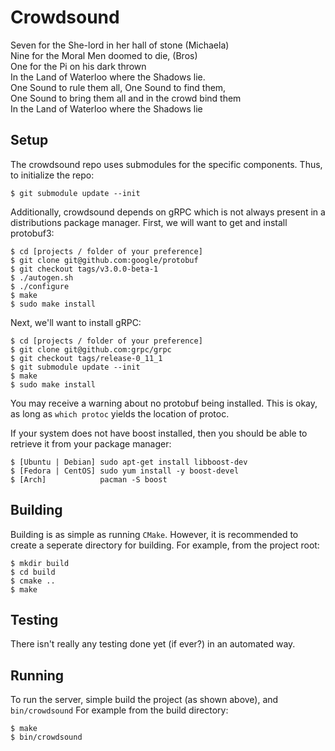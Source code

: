 # Crowdsound
Seven for the She-lord in her hall of stone (Michaela)<br />
Nine for the Moral Men doomed to die, (Bros)<br />
One for the Pi on his dark thrown<br />
In the Land of Waterloo where the Shadows lie.<br />
One Sound to rule them all, One Sound to find them,<br />
One Sound to bring them all and in the crowd bind them<br />
In the Land of Waterloo where the Shadows lie

## Setup
The crowdsound repo uses submodules for the specific components.
Thus, to initialize the repo:
```
$ git submodule update --init
```

Additionally, crowdsound depends on gRPC which is not always present
in a distributions package manager. First, we will want to get and install
protobuf3:

```
$ cd [projects / folder of your preference]
$ git clone git@github.com:google/protobuf
$ git checkout tags/v3.0.0-beta-1
$ ./autogen.sh
$ ./configure
$ make
$ sudo make install
```

Next, we'll want to install gRPC:

```
$ cd [projects / folder of your preference]
$ git clone git@github.com:grpc/grpc
$ git checkout tags/release-0_11_1
$ git submodule update --init
$ make
$ sudo make install
```

You may receive a warning about no protobuf being installed. This is okay,
as long as `which protoc` yields the location of protoc.

If your system does not have boost installed, then you should be able to
retrieve it from your package manager:
```
$ [Ubuntu | Debian] sudo apt-get install libboost-dev
$ [Fedora | CentOS] sudo yum install -y boost-devel
$ [Arch]            pacman -S boost
```

## Building
Building is as simple as running `CMake`. However, it is recommended
to create a seperate directory for building. For example, from the project root:

```
$ mkdir build
$ cd build
$ cmake ..
$ make
```

## Testing
There isn't really any testing done yet (if ever?) in an automated way.

## Running
To run the server, simple build the project (as shown above), and `bin/crowdsound`
For example from the build directory:

```
$ make
$ bin/crowdsound
```
